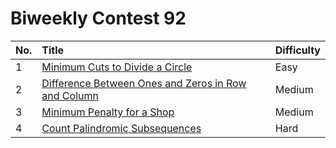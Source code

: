 # Biweekly Contest 92

| No. | Title | Difficulty
|:---|:---|:---|
| 1 | [Minimum Cuts to Divide a Circle](https://leetcode.com/problems/minimum-cuts-to-divide-a-circle/) | Easy
| 2 | [Difference Between Ones and Zeros in Row and Column](https://leetcode.com/problems/difference-between-ones-and-zeros-in-row-and-column/) | Medium
| 3 | [Minimum Penalty for a Shop](https://leetcode.com/problems/minimum-penalty-for-a-shop/) | Medium
| 4 | [Count Palindromic Subsequences](https://leetcode.com/problems/count-palindromic-subsequences/) | Hard
